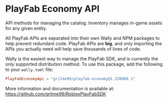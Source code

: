 # PlayFab Economy API

API methods for managing the catalog. Inventory manages in-game assets for any given entity.

All PlayFab APIs are separated into their own Wally and NPM packages to help prevent redundant code.
PlayFab APIs are **big**, and only importing the APIs you actually need will help save thousands of lines of code.

Wally is the easiest way to manage the PlayFab SDK, and is currently the only supported distribution method.
To use this package, add the following to your `wally.toml` file:

```toml
PlayFabEconomyApi = "grilme99/playfab-economy@1.220908.1"
```

More information and documentation is available at:
https://github.com/grilme99/RobloxPlayFabSDK
